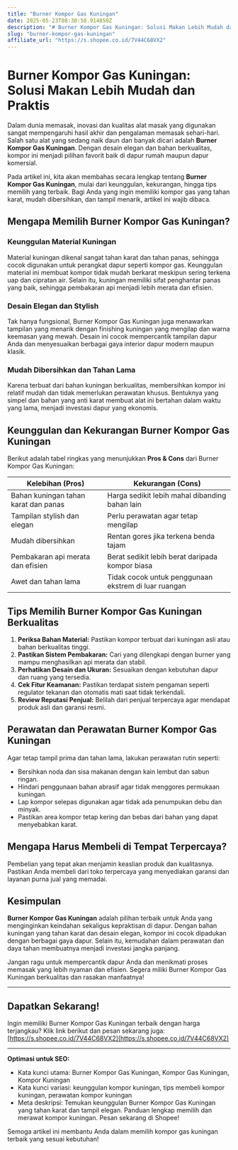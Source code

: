 ```yaml
---
title: "Burner Kompor Gas Kuningan"
date: 2025-05-23T08:30:58.914850Z
description: "# Burner Kompor Gas Kuningan: Solusi Makan Lebih Mudah dan Praktis..."
slug: "burner-kompor-gas-kuningan"
affiliate_url: "https://s.shopee.co.id/7V44C68VX2"
---
```

# Burner Kompor Gas Kuningan: Solusi Makan Lebih Mudah dan Praktis

Dalam dunia memasak, inovasi dan kualitas alat masak yang digunakan sangat mempengaruhi hasil akhir dan pengalaman memasak sehari-hari. Salah satu alat yang sedang naik daun dan banyak dicari adalah **Burner Kompor Gas Kuningan**. Dengan desain elegan dan bahan berkualitas, kompor ini menjadi pilihan favorit baik di dapur rumah maupun dapur komersial.

Pada artikel ini, kita akan membahas secara lengkap tentang **Burner Kompor Gas Kuningan**, mulai dari keunggulan, kekurangan, hingga tips memilih yang terbaik. Bagi Anda yang ingin memiliki kompor gas yang tahan karat, mudah dibersihkan, dan tampil menarik, artikel ini wajib dibaca.

## Mengapa Memilih Burner Kompor Gas Kuningan?

### Keunggulan Material Kuningan

Material kuningan dikenal sangat tahan karat dan tahan panas, sehingga cocok digunakan untuk perangkat dapur seperti kompor gas. Keunggulan material ini membuat kompor tidak mudah berkarat meskipun sering terkena uap dan cipratan air. Selain itu, kuningan memiliki sifat penghantar panas yang baik, sehingga pembakaran api menjadi lebih merata dan efisien.

### Desain Elegan dan Stylish

Tak hanya fungsional, Burner Kompor Gas Kuningan juga menawarkan tampilan yang menarik dengan finishing kuningan yang mengilap dan warna keemasan yang mewah. Desain ini cocok mempercantik tampilan dapur Anda dan menyesuaikan berbagai gaya interior dapur modern maupun klasik.

### Mudah Dibersihkan dan Tahan Lama

Karena terbuat dari bahan kuningan berkualitas, membersihkan kompor ini relatif mudah dan tidak memerlukan perawatan khusus. Bentuknya yang simpel dan bahan yang anti karat membuat alat ini bertahan dalam waktu yang lama, menjadi investasi dapur yang ekonomis.

## Keunggulan dan Kekurangan Burner Kompor Gas Kuningan

Berikut adalah tabel ringkas yang menunjukkan **Pros & Cons** dari Burner Kompor Gas Kuningan:

| Kelebihan (Pros)                            | Kekurangan (Cons)                                |
|----------------------------------------------|-------------------------------------------------|
| Bahan kuningan tahan karat dan panas        | Harga sedikit lebih mahal dibanding bahan lain |
| Tampilan stylish dan elegan                | Perlu perawatan agar tetap mengilap          |
| Mudah dibersihkan                          | Rentan gores jika terkena benda tajam        |
| Pembakaran api merata dan efisien          | Berat sedikit lebih berat daripada kompor biasa |
| Awet dan tahan lama                        | Tidak cocok untuk penggunaan ekstrem di luar ruangan |

## Tips Memilih Burner Kompor Gas Kuningan Berkualitas

1. **Periksa Bahan Material:** Pastikan kompor terbuat dari kuningan asli atau bahan berkualitas tinggi.
2. **Pastikan Sistem Pembakaran:** Cari yang dilengkapi dengan burner yang mampu menghasilkan api merata dan stabil.
3. **Perhatikan Desain dan Ukuran:** Sesuaikan dengan kebutuhan dapur dan ruang yang tersedia.
4. **Cek Fitur Keamanan:** Pastikan terdapat sistem pengaman seperti regulator tekanan dan otomatis mati saat tidak terkendali.
5. **Review Reputasi Penjual:** Belilah dari penjual terpercaya agar mendapat produk asli dan garansi resmi.

## Perawatan dan Perawatan Burner Kompor Gas Kuningan

Agar tetap tampil prima dan tahan lama, lakukan perawatan rutin seperti:

- Bersihkan noda dan sisa makanan dengan kain lembut dan sabun ringan.
- Hindari penggunaan bahan abrasif agar tidak menggores permukaan kuningan.
- Lap kompor selepas digunakan agar tidak ada penumpukan debu dan minyak.
- Pastikan area kompor tetap kering dan bebas dari bahan yang dapat menyebabkan karat.

## Mengapa Harus Membeli di Tempat Terpercaya?

Pembelian yang tepat akan menjamin keaslian produk dan kualitasnya. Pastikan Anda membeli dari toko terpercaya yang menyediakan garansi dan layanan purna jual yang memadai.

## Kesimpulan

**Burner Kompor Gas Kuningan** adalah pilihan terbaik untuk Anda yang menginginkan keindahan sekaligus kepraktisan di dapur. Dengan bahan kuningan yang tahan karat dan desain elegan, kompor ini cocok dipadukan dengan berbagai gaya dapur. Selain itu, kemudahan dalam perawatan dan daya tahan membuatnya menjadi investasi jangka panjang.

Jangan ragu untuk mempercantik dapur Anda dan menikmati proses memasak yang lebih nyaman dan efisien. Segera miliki Burner Kompor Gas Kuningan berkualitas dan rasakan manfaatnya!

---

## Dapatkan Sekarang!

Ingin memiliki Burner Kompor Gas Kuningan terbaik dengan harga terjangkau? Klik link berikut dan pesan sekarang juga: [https://s.shopee.co.id/7V44C68VX2](https://s.shopee.co.id/7V44C68VX2)

---

**Optimasi untuk SEO:**

- Kata kunci utama: Burner Kompor Gas Kuningan, Kompor Gas Kuningan, Kompor Kuningan
- Kata kunci variasi: keunggulan kompor kuningan, tips membeli kompor kuningan, perawatan kompor kuningan
- Meta deskripsi: Temukan keunggulan Burner Kompor Gas Kuningan yang tahan karat dan tampil elegan. Panduan lengkap memilih dan merawat kompor kuningan. Pesan sekarang di Shopee!

Semoga artikel ini membantu Anda dalam memilih kompor gas kuningan terbaik yang sesuai kebutuhan!